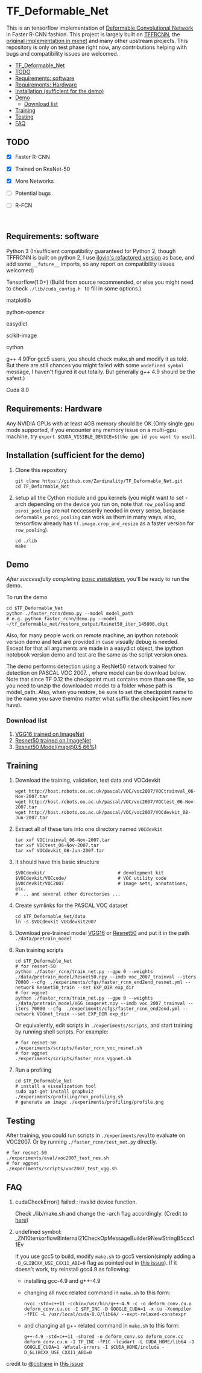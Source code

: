# TF_Deformable_Net

This is an tensorflow implementation of [Deformable Convolutional Network](https://arxiv.org/abs/1703.06211) in Faster R-CNN fashion. This project is largely built on [TFFRCNN](https://github.com/CharlesShang/TFFRCNN), the [original implementation in mxnet](https://github.com/msracver/Deformable-ConvNets) and many other upstream projects. This repository is only on test phase right now, any contributions helping with bugs and compatibility issues are welcomed.

* [TF_Deformable_Net](#tf_deformable_net)
* [TODO](#todo)
* [Requirements: software](#requirements-software)
* [Requirements: Hardware](#requirements-hardware)
* [Installation (sufficient for the demo)](#installation-sufficient-for-the-demo)
* [Demo](#demo)
   * [Download list](#download-list)
* [Training](#training)
* [Testing](#testing)
* [FAQ](#faq)
## TODO

- [x] Faster R-CNN
- [x] Trained on ResNet-50
- [x] More Networks
- [ ] Potential bugs


- [ ] R-FCN

     ​

## Requirements: software

Python 3 (Insufficient compatibility guaranteed for Python 2, though TFFRCNN is built on python 2, I use [ilovin's refactored version](https://github.com/ilovin/TFFRCNN_Python3) as base, and add some `__future__` imports, so any report on compatibility issues welcomed)

Tensorflow(1.0+) (Build from source recommended, or else you might need to check `./lib/cuda_config.h ` to fill in some options.)

matplotlib

python-opencv

easydict

scikit-image

cython

g++ 4.9(For gcc5 users, you should check make.sh and modify it as told. But there are still chances you might failed with some `undefined symbol` message, I haven't figured it out totally. But generally g++ 4.9 should be the safest.)

Cuda 8.0

## Requirements: Hardware

Any NVIDIA GPUs with at least 4GB memory should be OK.(Only single gpu mode supported, if you encounter any memory issue on a multi-gpu machine, try `export $CUDA_VISIBLE_DEVICE=$(the gpu id you want to use)`).

## Installation (sufficient for the demo)

1. Clone this repository
    ```Shell
    git clone https://github.com/Zardinality/TF_Deformable_Net.git
    cd TF_Deformable_Net
    ```

2. setup all the Cython module and gpu kernels (you might want to set -arch depending on the device you run on, note that `row_pooling` and `psroi_pooling` are not neccesserily needed in every sense, because `deformable_psroi_pooling` can work as them in many ways, also, tensorflow already has `tf.image.crop_and_resize` as a faster version for `row_pooling`).

    ```Shell
    cd ./lib
    make
    ```

## Demo

*After successfully completing [basic installation](#installation-sufficient-for-the-demo)*, you'll be ready to run the demo.

To run the demo
```Shell
cd $TF_Deformable_Net
python ./faster_rcnn/demo.py --model model_path
# e.g. python faster_rcnn/demo.py --model ~/tf_deformable_net/restore_output/Resnet50_iter_145000.ckpt
```
Also, for many people work on remote machine, an ipython notebook version demo and test are provided in case visually debug is needed. Except for that all arguments are made in a easydict object, the ipython notebook version demo and test are the same as the script version ones.

The demo performs detection using a ResNet50 network trained for detection on PASCAL VOC 2007.
, where model can be download below. Note that since TF 0.12 the checkpoint must contains more than one file, so you need to unzip the downloaded model to a folder whose path is model_path. Also, when you restore, be sure to set the checkpoint name to be the name you save them(no matter what suffix the checkpoint files now have).

### Download list

1. [VGG16 trained on ImageNet](https://drive.google.com/open?id=0ByuDEGFYmWsbNVF5eExySUtMZmM)
2. [Resnet50 trained on ImageNet](https://drive.google.com/file/d/0B_xFdh9onPagSWU1ZTAxUTZkZTQ/view?usp=sharing)
3. [Resnet50 Model(map@0.5 66%)](https://drive.google.com/file/d/0B6rLC-vrlfKFbHk1Si05YVZ0d3c/view?usp=sharing)

## Training

1. Download the training, validation, test data and VOCdevkit

    ```Shell
    wget http://host.robots.ox.ac.uk/pascal/VOC/voc2007/VOCtrainval_06-Nov-2007.tar
    wget http://host.robots.ox.ac.uk/pascal/VOC/voc2007/VOCtest_06-Nov-2007.tar
    wget http://host.robots.ox.ac.uk/pascal/VOC/voc2007/VOCdevkit_08-Jun-2007.tar
    ```

2. Extract all of these tars into one directory named `VOCdevkit`

    ```Shell
    tar xvf VOCtrainval_06-Nov-2007.tar
    tar xvf VOCtest_06-Nov-2007.tar
    tar xvf VOCdevkit_08-Jun-2007.tar
    ```

3. It should have this basic structure

    ```Shell
    $VOCdevkit/                           # development kit
    $VOCdevkit/VOCcode/                   # VOC utility code
    $VOCdevkit/VOC2007                    # image sets, annotations, etc.
    # ... and several other directories ...
    ```

4. Create symlinks for the PASCAL VOC dataset

    ```Shell
    cd $TF_Deformable_Net/data
    ln -s $VOCdevkit VOCdevkit2007
    ```

5. Download pre-trained model [VGG16](https://drive.google.com/open?id=0ByuDEGFYmWsbNVF5eExySUtMZmM) or [Resnet50](https://drive.google.com/file/d/0B_xFdh9onPagSWU1ZTAxUTZkZTQ/view?usp=sharing) and put it in the path `./data/pretrain_model`

6. Run training scripts 

    ```Shell
    cd $TF_Deformable_Net
    # for resnet-50
    python ./faster_rcnn/train_net.py --gpu 0 --weights ./data/pretrain_model/Resnet50.npy --imdb voc_2007_trainval --iters 70000 --cfg  ./experiments/cfgs/faster_rcnn_end2end_resnet.yml --network Resnet50_train --set EXP_DIR exp_dir
    # for vggnet
    python ./faster_rcnn/train_net.py --gpu 0 --weights ./data/pretrain_model/VGG_imagenet.npy --imdb voc_2007_trainval --iters 70000 --cfg  ./experiments/cfgs/faster_rcnn_end2end.yml --network VGGnet_train --set EXP_DIR exp_dir
    ```
    Or equivalently, edit scripts in `./experiments/scripts`, and start training by running shell scripts. For example:

    ```shell
    # for resnet-50
    ./experiments/scripts/faster_rcnn_voc_resnet.sh
    # for vggnet
    ./experiments/scripts/faster_rcnn_vggnet.sh
    ```

7. Run a profiling

    ```Shell
    cd $TF_Deformable_Net
    # install a visualization tool
    sudo apt-get install graphviz  
    ./experiments/profiling/run_profiling.sh 
    # generate an image ./experiments/profiling/profile.png
    ```

## Testing

After training, you could run scripts in `./experiments/eval`to evaluate on VOC2007. Or by running `./faster_rcnn/test_net.py` directly.

```shell
# for resnet-50
./experiments/eval/voc2007_test_res.sh
# for vggnet
./experiments/scripts/voc2007_test_vgg.sh
```

## FAQ

1. cudaCheckError() failed : invalid device function. 

   Check ./lib/make.sh and change the -arch flag accordingly. (Credit to [here](https://github.com/smallcorgi/Faster-RCNN_TF/issues/19))

2. undefined symbol: _ZN10tensorflow8internal21CheckOpMessageBuilder9NewStringB5cxx11Ev

   If you use gcc5 to build, modify `make.sh` to gcc5 version(simply adding a `-D_GLIBCXX_USE_CXX11_ABI=0` flag as pointed out in [this issue](https://github.com/tensorflow/tensorflow/issues/1569)). If it doesn't work, try reinstall gcc4.9 as following:

   - installing gcc-4.9 and g++-4.9

   - changing all nvcc related command in `make.sh` to this form:

     ```shell
     nvcc -std=c++11 -ccbin=/usr/bin/g++-4.9 -c -o deform_conv.cu.o deform_conv.cu.cc -I $TF_INC -D GOOGLE_CUDA=1 -x cu -Xcompiler -fPIC -L /usr/local/cuda-8.0/lib64/ --expt-relaxed-constexpr
     ```

   - and changing all g++ related command in `make.sh` to this form:

     ```shell
     g++-4.9 -std=c++11 -shared -o deform_conv.so deform_conv.cc deform_conv.cu.o -I TF_INC -fPIC -lcudart -L CUDA_HOME/lib64 -D GOOGLE_CUDA=1 -Wfatal-errors -I $CUDA_HOME/include -D_GLIBCXX_USE_CXX11_ABI=0
     ```

credit to [@cotrane](https://github.com/cotrane) in [this issue](https://github.com/Zardinality/TF-deformable-conv/issues/1)
